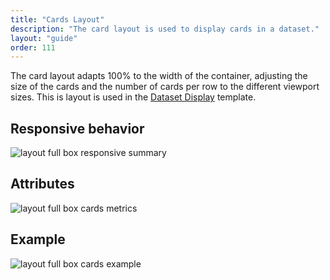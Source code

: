 ```yaml
---
title: "Cards Layout"
description: "The card layout is used to display cards in a dataset."
layout: "guide"
order: 111
---
```


The card layout adapts 100% to the width of the container, adjusting the size of the cards and the number of cards per row to the different viewport sizes. This is layout is used in the [Dataset Display](../../core-components/dataset-display) template.

## Responsive behavior

![layout full box responsive summary](/images/lexicon/layoutfbcardssummary.jpg)

## Attributes

![layout full box cards metrics](/images/lexicon/layoutfbcardsmetrics.jpg)

## Example

![layout full box cards example](/images/lexicon/layoutfbcardsexample.jpg)